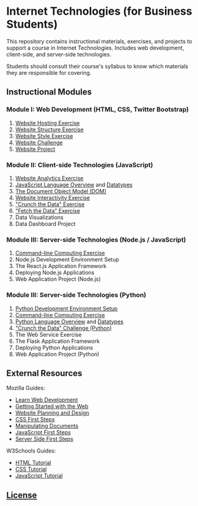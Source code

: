 # Internet Technologies (for Business Students)

This repository contains instructional materials, exercises, and projects to support a course in Internet Technologies. Includes web development, client-side, and server-side technologies.

Students should consult their course's syllabus to know which materials they are responsible for covering.

## Instructional Modules

### Module I: Web Development (HTML, CSS, Twitter Bootstrap)

  1. [Website Hosting Exercise](/exercises/website-hosting/exercise.md)
  2. [Website Structure Exercise](/exercises/website-structure/exercise.md)
  3. [Website Style Exercise](/exercises/website-style/exercise.md)
  4. [Website Challenge](/exercises/website-challenge/exercise.md)
  5. [Website Project](/projects/personal-website/project.md)

### Module II: Client-side Technologies (JavaScript)

  1. [Website Analytics Exercise](/exercises/website-hosting/analytics.md)
  2. [JavaScript Language Overview](/notes/javascript/README.md) and [Datatypes](/notes/javascript/datatypes/README.md)
  3. [The Document Object Model (DOM)](/notes/javascript/document-object-model.md)
  4. [Website Interactivity Exercise](/exercises/website-interactivity/exercise.md)
  5. ["Crunch the Data" Exercise](/exercises/crunch-the-data/README.md)
  6. ["Fetch the Data" Exercise](/exercises/crunch-the-data/fetch.md)
  7. Data Visualizations
  8. Data Dashboard Project

### Module III: Server-side Technologies (Node.js / JavaScript)

  1. [Command-line Computing Exercise](https://github.com/prof-rossetti/intro-to-python/blob/master/exercises/command-line-computing/README.md)
  2. Node.js Development Environment Setup
  3. The React.js Application Framework
  4. Deploying Node.js Applications
  5. Web Application Project (Node.js)

### Module III: Server-side Technologies (Python)

  1. [Python Development Environment Setup](https://github.com/prof-rossetti/intro-to-python/blob/master/exercises/local-dev-setup/README.md)
  1. [Command-line Computing Exercise](https://github.com/prof-rossetti/intro-to-python/blob/master/exercises/command-line-computing/README.md)
  2. [Python Language Overview](https://github.com/prof-rossetti/intro-to-python/blob/master/units/unit-2.md) and [Datatypes](https://github.com/prof-rossetti/intro-to-python/blob/master/units/unit-3.md)
  3. ["Crunch the Data" Challenge (Python)](https://colab.research.google.com/drive/1G_Mp7hyV3xRBDjDrS0KEDY1QwOxHXG_q?usp=sharing)
  4. The Web Service Exercise
  5. The Flask Application Framework
  6. Deploying Python Applications
  7. Web Application Project (Python)

## External Resources

Mozilla Guides:

  + [Learn Web Development](https://developer.mozilla.org/en-US/docs/Learn)
  + [Getting Started with the Web](https://developer.mozilla.org/en-US/docs/Learn/Getting_started_with_the_web)
  + [Website Planning and Design](https://developer.mozilla.org/en-US/docs/Learn/Getting_started_with_the_web/What_will_your_website_look_like)
  + [CSS First Steps](https://developer.mozilla.org/en-US/docs/Learn/CSS/First_steps)
  + [Manipulating Documents](https://developer.mozilla.org/en-US/docs/Learn/JavaScript/Client-side_web_APIs/Manipulating_documents)
  + [JavaScript First Steps](https://developer.mozilla.org/en-US/docs/Learn/JavaScript/First_steps)
  + [Server Side First Steps](https://developer.mozilla.org/en-US/docs/Learn/Server-side/First_steps)

W3Schools Guides:

  + [HTML Tutorial](https://www.w3schools.com/html/default.asp)
  + [CSS Tutorial](https://www.w3schools.com/css/default.asp)
  + [JavaScript Tutorial](https://www.w3schools.com/js/default.asp)

## [License](/LICENSE)
